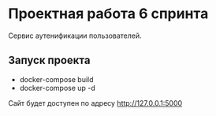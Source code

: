 # Проектная работа 6 спринта

Сервис аутенификации пользователей.

## Запуск проекта

- docker-compose build
- docker-compose up -d

Сайт будет доступен по адресу http://127.0.0.1:5000
